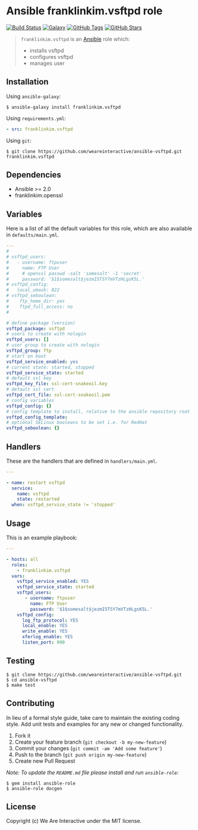 # Ansible franklinkim.vsftpd role

[![Build Status](https://img.shields.io/travis/weareinteractive/ansible-vsftpd.svg)](https://travis-ci.org/weareinteractive/ansible-vsftpd)
[![Galaxy](http://img.shields.io/badge/galaxy-franklinkim.sudo-blue.svg)](https://galaxy.ansible.com/list#/roles/1974)
[![GitHub Tags](https://img.shields.io/github/tag/weareinteractive/ansible-vsftpd.svg)](https://github.com/weareinteractive/ansible-vsftpd)
[![GitHub Stars](https://img.shields.io/github/stars/weareinteractive/ansible-vsftpd.svg)](https://github.com/weareinteractive/ansible-vsftpd)

> `franklinkim.vsftpd` is an [Ansible](http://www.ansible.com) role which:
>
> * installs vsftpd
> * configures vsftpd
> * manages user

## Installation

Using `ansible-galaxy`:

```shell
$ ansible-galaxy install franklinkim.vsftpd
```

Using `requirements.yml`:

```yaml
- src: franklinkim.vsftpd
```

Using `git`:

```shell
$ git clone https://github.com/weareinteractive/ansible-vsftpd.git franklinkim.vsftpd
```

## Dependencies

* Ansible >= 2.0
* franklinkim.openssl

## Variables

Here is a list of all the default variables for this role, which are also available in `defaults/main.yml`.

```yaml
---
#
# vsftpd_users:
#   - username: ftpuser
#     name: FTP User
#     # openssl passwd -salt 'somesalt' -1 'secret'
#     password: '$1$somesalt$jezmI5TSY7mVTzHLgsK5L.'
# vsftpd_config:
#   local_umask: 022
# vsftpd_seboolean:
#    ftp_home_dir: yes
#    ftpd_full_access: no
#

# define package (version)
vsftpd_package: vsftpd
# users to create with nologin
vsftpd_users: []
# user group to create with nologin
vsftpd_group: ftp
# start on boot
vsftpd_service_enabled: yes
# current state: started, stopped
vsftpd_service_state: started
# default ssl key
vsftpd_key_file: ssl-cert-snakeoil.key
# default ssl cert
vsftpd_cert_file: ssl-cert-snakeoil.pem
# config variables
vsftpd_config: {}
# config template to install, relative to the ansible repository root
vsftpd_config_template:
# optional SELinux booleans to be set i.e. for RedHat
vsftpd_seboolean: {}

```

## Handlers

These are the handlers that are defined in `handlers/main.yml`.

```yaml
---

- name: restart vsftpd
  service:
    name: vsftpd
    state: restarted
  when: vsftpd_service_state != 'stopped'

```


## Usage

This is an example playbook:

```yaml
---

- hosts: all
  roles:
    - franklinkim.vsftpd
  vars:
    vsftpd_service_enabled: YES
    vsftpd_service_state: started
    vsftpd_users:
       - username: ftpuser
         name: FTP User
         password: '$1$somesalt$jezmI5TSY7mVTzHLgsK5L.'
    vsftpd_config:
      log_ftp_protocol: YES
      local_enable: YES
      write_enable: YES
      xferlog_enable: YES
      listen_port: 990
```


## Testing

```shell
$ git clone https://github.com/weareinteractive/ansible-vsftpd.git
$ cd ansible-vsftpd
$ make test
```

## Contributing
In lieu of a formal style guide, take care to maintain the existing coding style. Add unit tests and examples for any new or changed functionality.

1. Fork it
2. Create your feature branch (`git checkout -b my-new-feature`)
3. Commit your changes (`git commit -am 'Add some feature'`)
4. Push to the branch (`git push origin my-new-feature`)
5. Create new Pull Request

*Note: To update the `README.md` file please install and run `ansible-role`:*

```shell
$ gem install ansible-role
$ ansible-role docgen
```

## License
Copyright (c) We Are Interactive under the MIT license.

